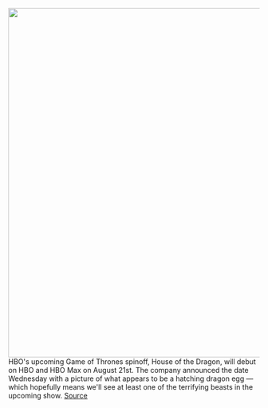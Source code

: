 <img src='https://cdn.vox-cdn.com/thumbor/wWz7-oA80N5W-HMLwFrWmVwAtPo=/0x0:1395x915/1200x800/filters:focal(587x347:809x569)/cdn.vox-cdn.com/uploads/chorus_image/image/70689818/House_Of_The_Dragon___Official_Teaser___HBO_Max_0_30_screenshot.0.png' width='700px' /><br/>
HBO's upcoming Game of Thrones spinoff, House of the Dragon, will debut on HBO and HBO Max on August 21st. The company announced the date Wednesday with a picture of what appears to be a hatching dragon egg — which hopefully means we'll see at least one of the terrifying beasts in the upcoming show.
<a href='https://www.theverge.com/2022/3/30/23003162/game-of-thrones-house-of-the-dragon-hbo-max-premiere-date'> Source <a/>